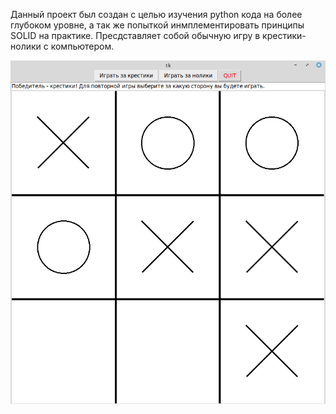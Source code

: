 Данный проект был создан с целью изучения python кода на более глубоком уровне, а так же попыткой инмплементировать принципы SOLID на практике.
Пресдставляет собой обычную игру в крестики-нолики с компьютером.

![Alt text](app_demo.png "Крестики-нолики")